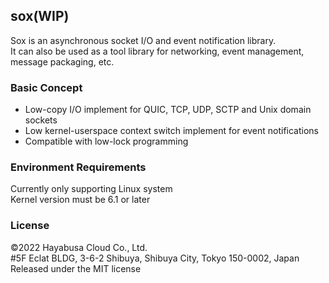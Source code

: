 ## sox(WIP)

Sox is an asynchronous socket I/O and event notification library.  
It can also be used as a tool library for networking, event management,  
message packaging, etc.

### Basic Concept
* Low-copy I/O implement for QUIC, TCP, UDP, SCTP and Unix domain sockets  
* Low kernel-userspace context switch implement for event notifications
* Compatible with low-lock programming

### Environment Requirements
Currently only supporting Linux system  
Kernel version must be 6.1 or later

### License
©2022 Hayabusa Cloud Co., Ltd.  
#5F Eclat BLDG, 3-6-2 Shibuya, Shibuya City, Tokyo 150-0002, Japan  
Released under the MIT license
